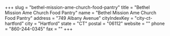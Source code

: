 +++
slug = "bethel-mission-ame-church-food-pantry"
title = "Bethel Mission Ame Church Food Pantry"
name = "Bethel Mission Ame Church Food Pantry"
address = "749 Albany Avenue"
cityIndexKey = "city-ct-hartford"
city = "Hartford"
state = "CT"
postal = "06112"
website = ""
phone = "860-244-0345"
fax = ""
+++
